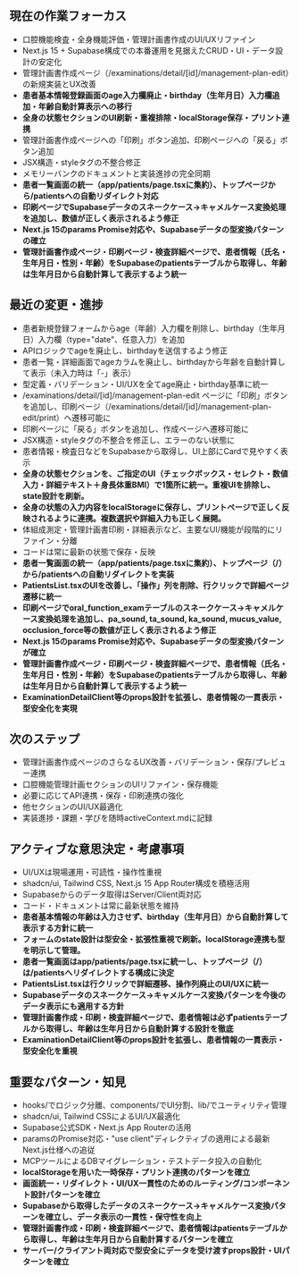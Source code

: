 ## 現在の作業フォーカス
- 口腔機能検査・全身機能評価・管理計画書作成のUI/UXリファイン
- Next.js 15 + Supabase構成での本番運用を見据えたCRUD・UI・データ設計の安定化
- 管理計画書作成ページ（/examinations/detail/[id]/management-plan-edit）の新規実装とUX改善
- **患者基本情報登録画面のage入力欄廃止・birthday（生年月日）入力欄追加・年齢自動計算表示への移行**
- **全身の状態セクションのUI刷新・重複排除・localStorage保存・プリント連携**
- 管理計画書作成ページへの「印刷」ボタン追加、印刷ページへの「戻る」ボタン追加
- JSX構造・styleタグの不整合修正
- メモリーバンクのドキュメントと実装進捗の完全同期
- **患者一覧画面の統一（app/patients/page.tsxに集約）、トップページから/patientsへの自動リダイレクト対応**
- **印刷ページでSupabaseデータのスネークケース→キャメルケース変換処理を追加し、数値が正しく表示されるよう修正**
- **Next.js 15のparams Promise対応や、Supabaseデータの型変換パターンの確立**
- **管理計画書作成ページ・印刷ページ・検査詳細ページで、患者情報（氏名・生年月日・性別・年齢）をSupabaseのpatientsテーブルから取得し、年齢は生年月日から自動計算して表示するよう統一**

## 最近の変更・進捗
- 患者新規登録フォームからage（年齢）入力欄を削除し、birthday（生年月日）入力欄（type="date"、任意入力）を追加
- APIロジックでageを廃止し、birthdayを送信するよう修正
- 患者一覧・詳細画面でageカラムを廃止し、birthdayから年齢を自動計算して表示（未入力時は「-」表示）
- 型定義・バリデーション・UI/UXを全てage廃止・birthday基準に統一
- /examinations/detail/[id]/management-plan-edit ページに「印刷」ボタンを追加し、印刷ページ（/examinations/detail/[id]/management-plan-edit/print）へ遷移可能に
- 印刷ページに「戻る」ボタンを追加し、作成ページへ遷移可能に
- JSX構造・styleタグの不整合を修正し、エラーのない状態に
- 患者情報・検査日などをSupabaseから取得し、UI上部にCardで見やすく表示
- **全身の状態セクションを、ご指定のUI（チェックボックス・セレクト・数値入力・詳細テキスト＋身長体重BMI）で1箇所に統一。重複UIを排除し、state設計を刷新。**
- **全身の状態の入力内容をlocalStorageに保存し、プリントページで正しく反映されるように連携。複数選択や詳細入力も正しく展開。**
- 体組成測定・管理計画書印刷・詳細表示など、主要なUI/機能が段階的にリファイン・分離
- コードは常に最新の状態で保存・反映
- **患者一覧画面の統一（app/patients/page.tsxに集約）、トップページ（/）から/patientsへの自動リダイレクトを実装**
- **PatientsList.tsxのUIを改善し、「操作」列を削除、行クリックで詳細ページ遷移に統一**
- **印刷ページでoral_function_examテーブルのスネークケース→キャメルケース変換処理を追加し、pa_sound, ta_sound, ka_sound, mucus_value, occlusion_force等の数値が正しく表示されるよう修正**
- **Next.js 15のparams Promise対応や、Supabaseデータの型変換パターンが確立**
- **管理計画書作成ページ・印刷ページ・検査詳細ページで、患者情報（氏名・生年月日・性別・年齢）をSupabaseのpatientsテーブルから取得し、年齢は生年月日から自動計算して表示するよう統一**
- **ExaminationDetailClient等のprops設計を拡張し、患者情報の一貫表示・型安全化を実現**

## 次のステップ
- 管理計画書作成ページのさらなるUX改善・バリデーション・保存/プレビュー連携
- 口腔機能管理計画セクションのUIリファイン・保存機能
- 必要に応じてAPI連携・保存・印刷連携の強化
- 他セクションのUI/UX最適化
- 実装進捗・課題・学びを随時activeContext.mdに記録

## アクティブな意思決定・考慮事項
- UI/UXは現場運用・可読性・操作性重視
- shadcn/ui, Tailwind CSS, Next.js 15 App Router構成を積極活用
- Supabaseからのデータ取得はServer/Client両対応
- コード・ドキュメントは常に最新状態を維持
- **患者基本情報の年齢は入力させず、birthday（生年月日）から自動計算して表示する方針に統一**
- **フォームのstate設計は型安全・拡張性重視で刷新。localStorage連携も型を明示して管理。**
- **患者一覧画面はapp/patients/page.tsxに統一し、トップページ（/）は/patientsへリダイレクトする構成に決定**
- **PatientsList.tsxは行クリックで詳細遷移、操作列廃止のUI/UXに統一**
- **Supabaseデータのスネークケース→キャメルケース変換パターンを今後のデータ表示にも適用する方針**
- **管理計画書作成・印刷・検査詳細ページで、患者情報は必ずpatientsテーブルから取得し、年齢は生年月日から自動計算する設計を徹底**
- **ExaminationDetailClient等のprops設計を拡張し、患者情報の一貫表示・型安全化を重視**

## 重要なパターン・知見
- hooks/でロジック分離、components/でUI分割、lib/でユーティリティ管理
- shadcn/ui, Tailwind CSSによるUI/UX最適化
- Supabase公式SDK・Next.js App Routerの活用
- paramsのPromise対応・"use client"ディレクティブの適用による最新Next.js仕様への追従
- MCPツールによるDBマイグレーション・テストデータ投入の自動化
- **localStorageを用いた一時保存・プリント連携のパターンを確立**
- **画面統一・リダイレクト・UI/UX一貫性のためのルーティング/コンポーネント設計パターンを確立**
- **Supabaseから取得したデータのスネークケース→キャメルケース変換パターンを確立し、データ表示の一貫性・保守性を向上**
- **管理計画書作成・印刷・検査詳細ページで、患者情報はpatientsテーブルから取得し、年齢は生年月日から自動計算するパターンを確立**
- **サーバー/クライアント両対応で型安全にデータを受け渡すprops設計・UIパターンを確立**

